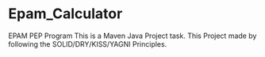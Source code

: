 # Epam_Calculator
EPAM PEP Program
This is a Maven Java Project task.
This Project made by following the SOLID/DRY/KISS/YAGNI Principles.

